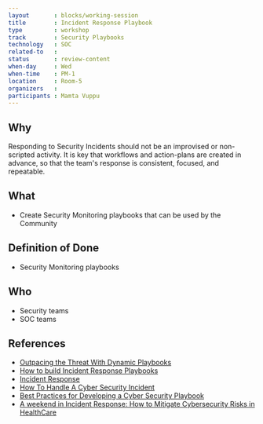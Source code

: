 ```yaml
---
layout       : blocks/working-session
title        : Incident Response Playbook
type         : workshop
track        : Security Playbooks
technology   : SOC
related-to   :
status       : review-content
when-day     : Wed
when-time    : PM-1
location     : Room-5
organizers   :
participants : Mamta Vuppu
---
```


## Why

Responding to Security Incidents should not be an improvised or non-scripted activity. It is key that workflows and action-plans are created in advance, so that the team's response is consistent, focused, and repeatable.

## What

 - Create Security Monitoring playbooks that can be used by the Community
 
## Definition of Done

- Security Monitoring playbooks 

## Who

 - Security teams
 - SOC teams

## References

 - [Outpacing the Threat With Dynamic Playbooks](https://securityintelligence.com/news/outpacing-the-threat-with-dynamic-playbooks/)
 - [How to build Incident Response Playbooks](https://www.demisto.com/how-to-build-incident-response-playbooks/)
 - [Incident Response](http://www.cst.ucf.edu/about/information-security-office/incident-response/)
 - [How To Handle A Cyber Security Incident](http://www.huffingtonpost.co.uk/paul-rose/crisis-management-how-to-_b_14143266.html)
 - [Best Practices for Developing a Cyber Security Playbook](https://www.cnsgroup.co.uk/media-hub/news/news-article/2017/05/02/whitepaper-best-practices-for-developing-a-cyber-security-playbook)
 - [A weekend in Incident Response: How to Mitigate Cybersecurity Risks in HealthCare](https://www.linkedin.com/pulse/weekend-incident-response-how-mitigate-cybersecurity-risks-forte)

